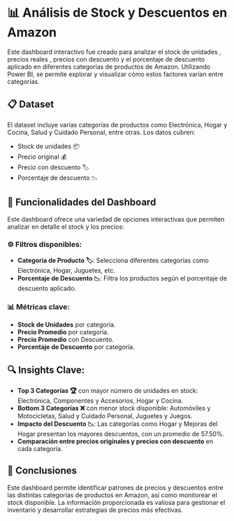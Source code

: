 # 📊 Análisis de Stock y Descuentos en Amazon
Este dashboard interactivo fue creado para analizar el stock de unidades , precios reales , precios con descuento y el porcentaje de descuento aplicado en diferentes categorías de productos de Amazon. Utilizando Power BI, se permite explorar y visualizar cómo estos factores varían entre categorías.

## 📋 Dataset
El dataset incluye varias categorías de productos como Electrónica, Hogar y Cocina, Salud y Cuidado Personal, entre otras. Los datos cubren:

- Stock de unidades 📦 
- Precio original 💰 
- Precio con descuento 🏷️ 
- Porcentaje de descuento 📉

## 🚀 Funcionalidades del Dashboard
Este dashboard ofrece una variedad de opciones interactivas que permiten analizar en detalle el stock y los precios:

### ⚙️ Filtros disponibles:

- **Categoría de Producto 🏷️**: Selecciona diferentes categorías como Electrónica, Hogar, Juguetes, etc.
- **Porcentaje de Descuento 📉**: Filtra los productos según el porcentaje de descuento aplicado.

### 📊 Métricas clave:
- **Stock de Unidades** por categoría.
- **Precio Promedio** por categoría.
- **Precio Promedio** con Descuento.
- **Porcentaje de Descuento** por categoría.

## 🔍 Insights Clave:
- **Top 3 Categorías 🏆** con mayor número de unidades en stock: Electrónica, Componentes y Accesorios, Hogar y Cocina.
- **Bottom 3 Categorías ❌** con menor stock disponible: Automóviles y Motocicletas, Salud y Cuidado Personal, Juguetes y Juegos.
- **Impacto del Descuento 📉**: Las categorías como Hogar y Mejoras del Hogar presentan los mayores descuentos, con un promedio de 57.50%.
- **Comparación entre precios originales y precios con descuento** en cada categoría.

## 🎯 Conclusiones
Este dashboard permite identificar patrones de precios y descuentos entre las distintas categorías de productos en Amazon, así como monitorear el stock disponible. La información proporcionada es valiosa para gestionar el inventario y desarrollar estrategias de precios más efectivas.
